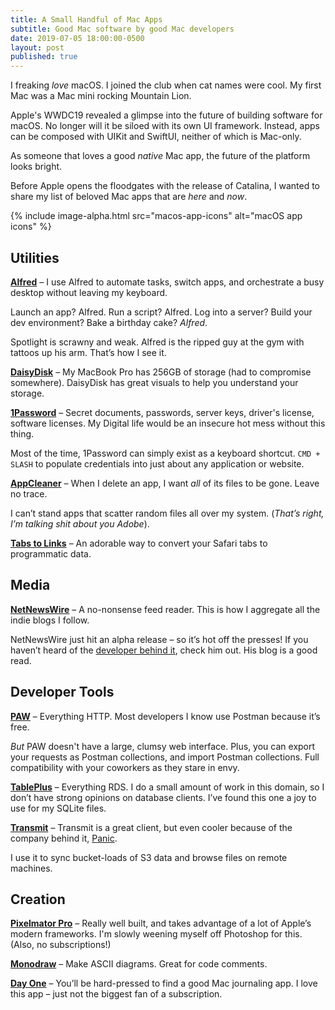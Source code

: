 ```yaml
---
title: A Small Handful of Mac Apps
subtitle: Good Mac software by good Mac developers
date: 2019-07-05 18:00:00-0500
layout: post
published: true
---
```


I freaking *love* macOS. I joined the club when cat names were cool. My first Mac was a Mac mini rocking Mountain Lion.

Apple's WWDC19 revealed a glimpse into the future of building software for macOS. No longer will it be siloed with its own UI framework. Instead, apps can be composed with UIKit and SwiftUI, neither of which is Mac-only.

As someone that loves a good *native* Mac app, the future of the platform looks bright.

Before Apple opens the floodgates with the release of Catalina, I wanted to share my list of beloved Mac apps that are *here* and *now*.

{% include image-alpha.html src="macos-app-icons" alt="macOS app icons" %}

<!--more-->

## Utilities
**[Alfred](https://www.alfredapp.com)** – I use Alfred to automate tasks, switch apps, and orchestrate a busy desktop without leaving my keyboard.

Launch an app? Alfred. Run a script? Alfred. Log into a server? Build your dev environment? Bake a birthday cake? *Alfred*.

Spotlight is scrawny and weak. Alfred is the ripped guy at the gym with tattoos up his arm. That’s how I see it.

**[DaisyDisk](https://daisydiskapp.com)** – My MacBook Pro has 256GB of storage (had to compromise somewhere). DaisyDisk has great visuals to help you understand your storage.

**[1Password](https://1password.com)** – Secret documents, passwords, server keys, driver's license, software licenses. My Digital life would be an insecure hot mess without this thing.

Most of the time, 1Password can simply exist as a keyboard shortcut. `CMD + SLASH` to populate credentials into just about any application or website.

**[AppCleaner](https://freemacsoft.net/appcleaner/)** – When I delete an app, I want *all* of its files to be gone. Leave no trace.

I can’t stand apps that scatter random files all over my system. (*That’s right, I’m talking shit about you Adobe*).

**[Tabs to Links](http://tabstolinks.com)** – An adorable way to convert your Safari tabs to programmatic data.

## Media
**[NetNewsWire](https://ranchero.com/netnewswire/)** – A no-nonsense feed reader. This is how I aggregate all the indie blogs I follow.

NetNewsWire just hit an alpha release – so it’s hot off the presses! If you haven’t heard of the [developer behind it](https://inessential.com), check him out. His blog is a good read.

## Developer Tools
**[PAW](https://paw.cloud)** – Everything HTTP. Most developers I know use Postman because it’s free.

*But* PAW doesn't have a large, clumsy web interface. Plus, you can export your requests as Postman collections, and import Postman collections. Full compatibility with your coworkers as they stare in envy.

**[TablePlus](https://tableplus.io)** – Everything RDS. I do a small amount of work in this domain, so I don’t have strong opinions on database clients. I’ve found this one a joy to use for my SQLite files.

**[Transmit](https://panic.com/transmit/)** – Transmit is a great client, but even cooler because of the company behind it, [Panic](https://panic.com).

I use it to sync bucket-loads of S3 data and browse files on remote machines.

## Creation
**[Pixelmator Pro](https://www.pixelmator.com/pro/)** – Really well built, and takes advantage of a lot of Apple’s modern frameworks. I'm slowly weening myself off Photoshop for this. (Also, no subscriptions!)

**[Monodraw](https://monodraw.helftone.com)** – Make ASCII diagrams. Great for code comments.

**[Day One](https://dayoneapp.com)** – You’ll be hard-pressed to find a good Mac journaling app. I love this app – just not the biggest fan of a subscription.
